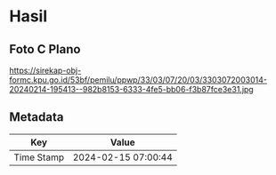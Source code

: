 # Hasil

## Foto C Plano

https://sirekap-obj-formc.kpu.go.id/53bf/pemilu/ppwp/33/03/07/20/03/3303072003014-20240214-195413--982b8153-6333-4fe5-bb06-f3b87fce3e31.jpg


## Metadata

| Key        | Value               |
| ---------- | ------------------- |
| Time Stamp | 2024-02-15 07:00:44 |



